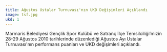```yaml
---
title: Ağustos Ustalar Turnuvası'nın UKD Değişimleri Açıklandı
image: tsf.jpg
ukd: 1
---
```


Marmaris Belediyesi Gençlik Spor Kulübü ve Satranç İlçe Temsilciliği’mizin 28-29 Ağustos 2010 tarihlerinde düzenlediği Ağustos Ayı Ustalar Turnuvası'nın performans puanları ve UKD değişimleri açıklandı.
